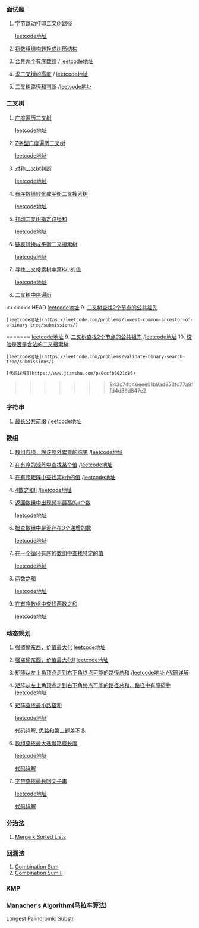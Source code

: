 ### 面试题
1. [字节跳动打印二叉树路径](https://github.com/dengshasha/algorithm-study/blob/master/interview/printBinaryTreePath.js)

    [leetcode地址](https://leetcode.com/problems/binary-tree-paths/)
2. [将数组结构转换成树形结构](https://github.com/dengshasha/algorithm-study/blob/master/interview/convertArrToTree.js)
3. [合并两个有序数组](https://github.com/dengshasha/algorithm-study/blob/master/interview/mergeTwoSortedArray.js)
    / [leetcode地址](https://leetcode.com/problems/merge-sorted-array/)
4. [求二叉树的高度](https://github.com/dengshasha/algorithm-study/blob/master/interview/maxDepthOfBinaryTree.js)
    / [leetcode地址](https://leetcode.com/problems/maximum-depth-of-binary-tree/)
5. [二叉树路径和判断](https://github.com/dengshasha/algorithm-study/blob/master/interview/pathSum.js)
    /[leetcode地址](https://leetcode.com/problems/path-sum/submissions/)

### 二叉树
1. [广度遍历二叉树](https://github.com/dengshasha/algorithm-study/blob/master/binaryTree/levelOrderTraversal.js)

    [leetcode地址](https://leetcode.com/problems/binary-tree-level-order-traversal/submissions/)
2. [Z字型广度遍历二叉树](https://github.com/dengshasha/algorithm-study/blob/master/binaryTree/zigzagLevelOrderTraversal.js)

    [leetcode地址](https://leetcode.com/problems/binary-tree-zigzag-level-order-traversal/submissions/)
3. [对称二叉树判断](https://github.com/dengshasha/algorithm-study/blob/master/binaryTree/symmetricTree.js)

    [leetcode地址](https://leetcode.com/problems/symmetric-tree/submissions/)
4. [有序数组转化成平衡二叉搜索树](https://github.com/dengshasha/algorithm-study/blob/master/binaryTree/convertSortedArrayToBST.js)

    [leetcode地址](https://leetcode.com/problems/convert-sorted-array-to-binary-search-tree/submissions/)
5. [打印二叉树指定路径和](https://github.com/dengshasha/algorithm-study/blob/master/binaryTree/pathSumII.js)

    [leetcode地址](https://leetcode.com/problems/path-sum-ii/submissions/)
6. [链表转换成平衡二叉搜索树](https://github.com/dengshasha/algorithm-study/blob/master/binaryTree/convertSortedListToBST.js)

    [leetcode地址](https://leetcode.com/problems/convert-sorted-list-to-binary-search-tree/submissions/)
7. [寻找二叉搜索树中第K小的值](https://github.com/dengshasha/algorithm-study/blob/master/binaryTree/kthSmallestEleInBST.js)

    [leetcode地址](https://leetcode.com/problems/kth-smallest-element-in-a-bst/solution/)
8. [二叉树中序遍历](https://github.com/dengshasha/algorithm-study/blob/master/binaryTree/inorderTraversal.js)

<<<<<<< HEAD
    [leetcode地址](https://leetcode.com/problems/validate-binary-search-tree/submissions/)
9. [二叉树查找2个节点的公共祖先](https://github.com/dengshasha/algorithm-study/blob/master/binaryTree/lowestCommonAncestor.js)

    [leetcode地址](https://leetcode.com/problems/lowest-common-ancestor-of-a-binary-tree/submissions/)
=======
    [leetcode地址](https://leetcode.com/problems/binary-tree-inorder-traversal/)
9. [二叉树查找2个节点的公共祖先](https://github.com/dengshasha/algorithm-study/blob/master/binaryTree/lowestCommonAncestor.js)
    /[leetcode地址](https://leetcode.com/problems/lowest-common-ancestor-of-a-binary-tree/submissions/)
10. [校验是否是合法的二叉搜索树](https://github.com/dengshasha/algorithm-study/blob/master/binaryTree/isValidBST.js)

    [leetcode地址](https://leetcode.com/problems/validate-binary-search-tree/submissions/)

    [代码详解](https://www.jianshu.com/p/0ccfb6021d86)
>>>>>>> 843c74b46eee01b9ad853fc77a9ffd4d86d847e2

### 字符串
1. [最长公共前缀](https://github.com/dengshasha/algorithm-study/blob/master/string/longestCommonPrefix.js)
    /[leetcode地址](https://leetcode.com/problems/longest-common-prefix/submissions/)

### 数组
1. [数组各项，除该项外累乘的结果](https://github.com/dengshasha/algorithm-study/blob/master/array/productArrayExceptSelf.js)
    /[leetcode地址](https://leetcode.com/problems/product-of-array-except-self/submissions/)
2. [在有序的矩阵中查找某个值](https://github.com/dengshasha/algorithm-study/blob/master/array/searchMatrixII.js)
    /[leetcode地址](https://leetcode.com/problems/search-a-2d-matrix-ii/submissions/)
3. [在有序矩阵中查找第k小的值](https://github.com/dengshasha/algorithm-study/blob/master/array/kthSmallestInMatrix.js)
    /[leetcode地址](https://leetcode.com/problems/kth-smallest-element-in-a-sorted-matrix/submissions/)
3. [4数之和II](https://github.com/dengshasha/algorithm-study/blob/master/array/4SumII.js)
    /[leetcode地址](https://leetcode.com/problems/4sum-ii/submissions/)
4. [返回数组中出现频率最高的k个数](https://github.com/dengshasha/algorithm-study/blob/master/array/topKFrequentElements.js)
    
    [leetcode地址](https://leetcode.com/problems/top-k-frequent-elements/)
5. [检查数组中是否存在3个递增的数](https://github.com/dengshasha/algorithm-study/blob/master/array/increaseTripletSubseq.js)

    [leetcode地址](https://leetcode.com/problems/increasing-triplet-subsequence/submissions/)
6. [在一个循环有序的数组中查找特定的值](https://github.com/dengshasha/algorithm-study/blob/master/array/searchRotatedSortedArray.js)

    [leetcode地址](https://leetcode.com/problems/search-in-rotated-sorted-array/submissions/)
7. [两数之和](https://github.com/dengshasha/algorithm-study/blob/master/array/twoSum.js)

    [leetcode地址](https://leetcode.com/problems/two-sum/)

8. [在有序数组中查找两数之和](https://github.com/dengshasha/algorithm-study/blob/master/array/twoSumII.js)

    [leetcode地址](https://leetcode.com/problems/two-sum-ii-input-array-is-sorted/)

### 动态规划
1. [强盗偷东西，价值最大化](https://github.com/dengshasha/algorithm-study/blob/master/dynamicProgramming/houseRobber.js)
    [leetcode地址](https://leetcode.com/problems/house-robber/)
2. [强盗偷东西，价值最大化II](https://github.com/dengshasha/algorithm-study/blob/master/dynamicProgramming/houseRobberII.js)
    [leetcode地址](https://leetcode.com/problems/house-robber-ii/)
3. [矩阵从左上角顶点走到右下角终点可能的路径总和](https://github.com/dengshasha/algorithm-study/blob/master/dynamicProgramming/uniquePaths.js)
    /[leetcode地址](https://leetcode.com/problems/unique-paths/)
    /[代码详解](https://www.jianshu.com/p/c561d1c2a95a)
4. [矩阵从左上角顶点走到右下角终点可能的路径总和，路径中有障碍物](https://github.com/dengshasha/algorithm-study/blob/master/dynamicProgramming/uniquePathsII.js)
    [leetcode地址](https://leetcode.com/problems/unique-paths-ii/submissions/)
5. [矩阵查找最小路径和](https://github.com/dengshasha/algorithm-study/blob/master/dynamicProgramming/minimumPathSum.js)

    [leetcode地址](https://leetcode.com/problems/minimum-path-sum/)

    [代码详解, 思路和第三题差不多](https://www.jianshu.com/p/c561d1c2a95a)
6. [数组查找最大递增路径长度](https://github.com/dengshasha/algorithm-study/blob/master/dynamicProgramming/longestIncreaseSubsequence.js)

    [leetcode地址](https://leetcode.com/problems/longest-increasing-subsequence/submissions/)

    [代码详解](https://www.jianshu.com/p/07439f0c3756)
7. [字符查找最长回文子串](https://github.com/dengshasha/algorithm-study/blob/master/dynamicProgramming/longestPalindromicSubstr.js)

    [leetcode地址](https://leetcode.com/problems/longest-palindromic-substring/submissions/)

    [代码详解](https://www.jianshu.com/p/da47c81cd1a3)


### 分治法
1. [Merge k Sorted Lists](https://github.com/dengshasha/algorithm-study/blob/master/mergeKSortedLists.js)

### 回溯法
1. [Combination Sum](https://github.com/dengshasha/algorithm-study/blob/master/combinationSum.js)
2. [Combination Sum II](https://github.com/dengshasha/algorithm-study/blob/master/combinationSumII.js)

### KMP
### Manacher‘s Algorithm(马拉车算法)
[Longest Palindromic Substr](https://github.com/dengshasha/algorithm-study/blob/master/longestPalindromicSubstr.js)
